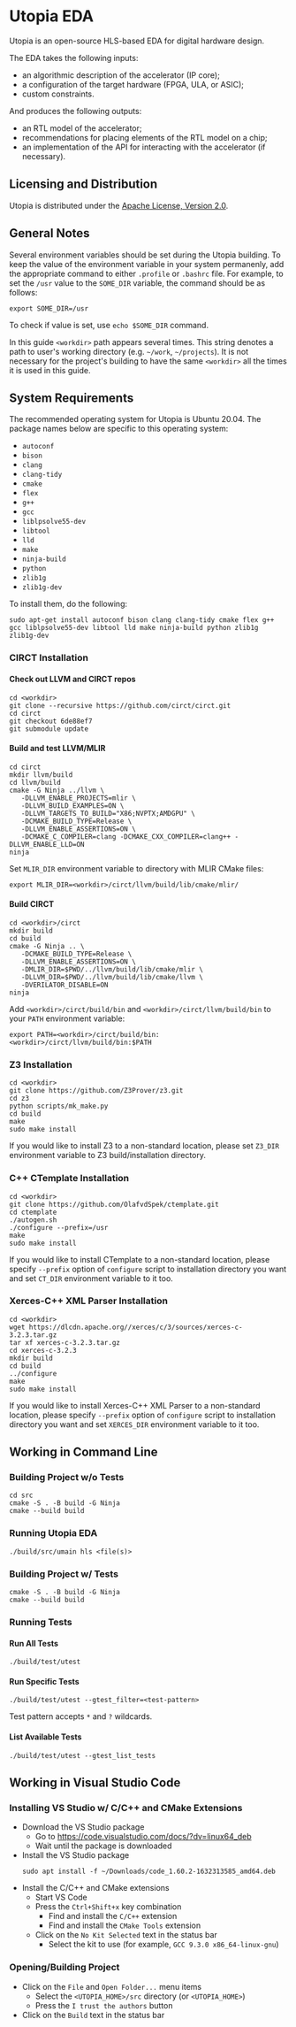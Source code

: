 [//]: <> (SPDX-License-Identifier: Apache-2.0)

# Utopia EDA

Utopia is an open-source HLS-based EDA for digital hardware design.

The EDA takes the following inputs:
* an algorithmic description of the accelerator (IP core);
* a configuration of the target hardware (FPGA, ULA, or ASIC);
* custom constraints.

And produces the following outputs:
* an RTL model of the accelerator;
* recommendations for placing elements of the RTL model on a chip;
* an implementation of the API for interacting with the accelerator (if necessary).

## Licensing and Distribution

Utopia is distributed under the [Apache License, Version 2.0](http://www.apache.org/licenses/LICENSE-2.0).

## General Notes

Several environment variables should be set during the Utopia building.
To keep the value of the environment variable in your system permanenly, add the
appropriate command to either `.profile` or `.bashrc` file. For example, to set
the `/usr` value to the `SOME_DIR` variable, the command should be as follows:
```
export SOME_DIR=/usr
```
To check if value is set, use `echo $SOME_DIR` command.

In this guide `<workdir>` path appears several times. This string denotes
a path to user's working directory (e.g. `~/work`, `~/projects`). It is not
necessary for the project's building to have the same `<workdir>` all the
times it is used in this guide.

## System Requirements

The recommended operating system for Utopia is Ubuntu 20.04. The package names
below are specific to this operating system:

* `autoconf`
* `bison`
* `clang`
* `clang-tidy`
* `cmake`
* `flex`
* `g++`
* `gcc`
* `liblpsolve55-dev`
* `libtool`
* `lld`
* `make`
* `ninja-build`
* `python`
* `zlib1g`
* `zlib1g-dev`

To install them, do the following:
```
sudo apt-get install autoconf bison clang clang-tidy cmake flex g++ gcc liblpsolve55-dev libtool lld make ninja-build python zlib1g zlib1g-dev
```

### CIRCT Installation

#### Check out LLVM and CIRCT repos

```
cd <workdir>
git clone --recursive https://github.com/circt/circt.git
cd circt
git checkout 6de88ef7
git submodule update
```

#### Build and test LLVM/MLIR

```
cd circt
mkdir llvm/build
cd llvm/build
cmake -G Ninja ../llvm \
   -DLLVM_ENABLE_PROJECTS=mlir \
   -DLLVM_BUILD_EXAMPLES=ON \
   -DLLVM_TARGETS_TO_BUILD="X86;NVPTX;AMDGPU" \
   -DCMAKE_BUILD_TYPE=Release \
   -DLLVM_ENABLE_ASSERTIONS=ON \
   -DCMAKE_C_COMPILER=clang -DCMAKE_CXX_COMPILER=clang++ -DLLVM_ENABLE_LLD=ON
ninja
```
Set `MLIR_DIR` environment variable to directory with MLIR CMake files:
```
export MLIR_DIR=<workdir>/circt/llvm/build/lib/cmake/mlir/
```

#### Build CIRCT

```
cd <workdir>/circt
mkdir build
cd build
cmake -G Ninja .. \
   -DCMAKE_BUILD_TYPE=Release \
   -DLLVM_ENABLE_ASSERTIONS=ON \
   -DMLIR_DIR=$PWD/../llvm/build/lib/cmake/mlir \
   -DLLVM_DIR=$PWD/../llvm/build/lib/cmake/llvm \
   -DVERILATOR_DISABLE=ON
ninja
```
Add `<workdir>/circt/build/bin` and `<workdir>/circt/llvm/build/bin`
to your `PATH` environment variable:
```
export PATH=<workdir>/circt/build/bin:<workdir>/circt/llvm/build/bin:$PATH
```

### Z3 Installation

```
cd <workdir>
git clone https://github.com/Z3Prover/z3.git
cd z3
python scripts/mk_make.py
cd build
make
sudo make install
```
If you would like to install Z3 to a non-standard location,
please set `Z3_DIR` environment variable to Z3 build/installation directory.

### C++ CTemplate Installation

```
cd <workdir>
git clone https://github.com/OlafvdSpek/ctemplate.git
cd ctemplate
./autogen.sh
./configure --prefix=/usr
make
sudo make install
```
If you would like to install CTemplate to a non-standard location,
please specify `--prefix` option of `configure` script to installation directory you want
and set `CT_DIR` environment variable to it too.

### Xerces-C++ XML Parser Installation

```
cd <workdir>
wget https://dlcdn.apache.org//xerces/c/3/sources/xerces-c-3.2.3.tar.gz
tar xf xerces-c-3.2.3.tar.gz
cd xerces-c-3.2.3
mkdir build
cd build
../configure
make
sudo make install
```
If you would like to install Xerces-C++ XML Parser to a non-standard location,
please specify `--prefix` option of `configure` script to installation directory you want
and set `XERCES_DIR` environment variable to it too.

## Working in Command Line

### Building Project w/o Tests

```
cd src
cmake -S . -B build -G Ninja
cmake --build build
```

### Running Utopia EDA

```
./build/src/umain hls <file(s)>
```

### Building Project w/ Tests

```
cmake -S . -B build -G Ninja
cmake --build build
```

### Running Tests

#### Run All Tests

```
./build/test/utest

```

#### Run Specific Tests

```
./build/test/utest --gtest_filter=<test-pattern>
```
Test pattern accepts ```*``` and ```?``` wildcards.

#### List Available Tests

```
./build/test/utest --gtest_list_tests
```

## Working in Visual Studio Code

### Installing VS Studio w/ C/C++ and CMake Extensions
* Download the VS Studio package
  * Go to https://code.visualstudio.com/docs/?dv=linux64_deb
  * Wait until the package is downloaded
* Install the VS Studio package
  ```
  sudo apt install -f ~/Downloads/code_1.60.2-1632313585_amd64.deb
  ```
* Install the C/C++ and CMake extensions
  * Start VS Code
  * Press the `Ctrl+Shift+x` key combination
    * Find and install the `C/C++` extension
    * Find and install the `CMake Tools` extension
  * Click on the `No Kit Selected` text in the status bar
    * Select the kit to use (for example, `GCC 9.3.0 x86_64-linux-gnu`)

### Opening/Building Project

* Click on the `File` and `Open Folder...` menu items
  * Select the `<UTOPIA_HOME>/src` directory (or `<UTOPIA_HOME>`)
  * Press the `I trust the authors` button
* Click on the `Build` text in the status bar
